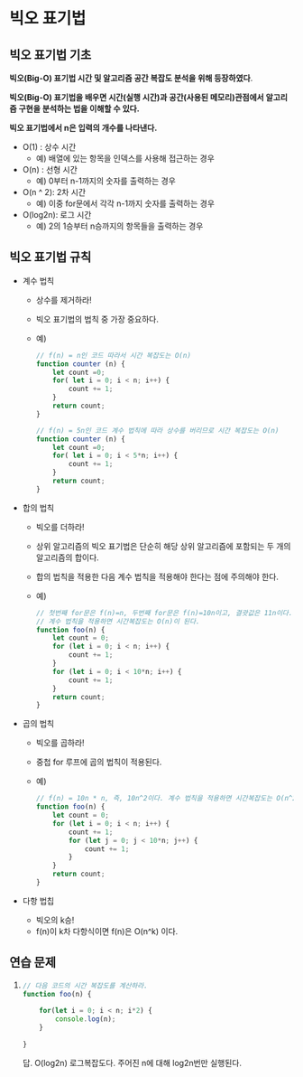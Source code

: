 # 빅오 표기법



## 빅오 표기법 기초

**빅오(Big-O) 표기법 시간 및 알고리즘 공간 복잡도 분석을 위해 등장하였다**.

**빅오(Big-O) 표기법을 배우면 시간(실행 시간)과 공간(사용된 메모리)관점에서 알고리즘 구현을 분석하는 법을 이해할 수 있다.**

**빅오 표기법에서 n은 입력의 개수를 나타낸다.**



- O(1) : 상수 시간
  - 예) 배열에 있는 항목을 인덱스를 사용해 접근하는 경우
- O(n) : 선형 시간
  - 예) 0부터 n-1까지의 숫자를 출력하는 경우
- O(n ^ 2): 2차 시간
  - 예) 이중 for문에서 각각 n-1까지 숫자를 출력하는 경우
- O(log2n): 로그 시간
  - 예) 2의 1승부터 n승까지의 항목들을 출력하는 경우



##  빅오 표기법 규칙

- 계수 법칙

  - 상수를 제거하라!

  - 빅오 표기법의 법칙 중 가장 중요하다.

  - 예)

    ```javascript
    // f(n) = n인 코드 따라서 시간 복잡도는 O(n)
    function counter (n) {
        let count =0;
        for( let i = 0; i < n; i++) {
            count += 1;
        }
        return count;
    }
    
    // f(n) = 5n인 코드 계수 법칙에 따라 상수를 버리므로 시간 복잡도는 O(n)
    function counter (n) {
        let count =0;
        for( let i = 0; i < 5*n; i++) {
            count += 1;
        }
        return count;
    }
    ```

    

- 합의 법칙

  - 빅오를 더하라!

  - 상위 알고리즘의 빅오 표기법은 단순히 해당 상위 알고리즘에 포함되는 두 개의 알고리즘의 합이다.

  - 합의 법칙을 적용한 다음 계수 법칙을 적용해야 한다는 점에 주의해야 한다.

  - 예)

    ```javascript
    // 첫번째 for문은 f(n)=n, 두번째 for문은 f(n)=10n이고, 결괏값은 11n이다.
    // 계수 법칙을 적용하면 시간복잡도는 O(n)이 된다.
    function foo(n) {
        let count = 0;
        for (let i = 0; i < n; i++) {
            count += 1;
        }
        for (let i = 0; i < 10*n; i++) {
            count += 1;
        }
        return count;
    }
    ```

    

- 곱의 법칙

  - 빅오를 곱하라!

  - 중첩  for 루프에 곱의 법칙이 적용된다.

  - 예)

    ```javascript
    // f(n) = 10n * n, 즉, 10n^2이다. 계수 법칙을 적용하면 시간복잡도는 O(n^2)이다.
    function foo(n) {
        let count = 0;
        for (let i = 0; i < n; i++) {
            count += 1;
            for (let j = 0; j < 10*n; j++) {
            	count += 1;
        	}
        }
        return count;
    }
    ```

    

- 다항 법칩
  - 빅오의 k승!
  - f(n)이 k차 다항식이면 f(n)은 O(n^k) 이다.



## 연습 문제

1. ```javascript
   // 다음 코드의 시간 복잡도를 계산하라.
   function foo(n) {
       
       for(let i = 0; i < n; i*2) {
           console.log(n);
       }
       
   }
   ```

   답. O(log2n) 로그복잡도다. 주어진 n에 대해 log2n번만 실행된다.